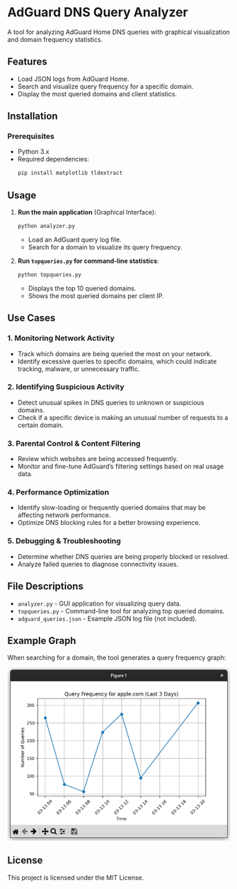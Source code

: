 # AdGuard DNS Query Analyzer

A tool for analyzing AdGuard Home DNS queries with graphical visualization and domain frequency statistics.

## Features

- Load JSON logs from AdGuard Home.
- Search and visualize query frequency for a specific domain.
- Display the most queried domains and client statistics.

## Installation

### Prerequisites
- Python 3.x
- Required dependencies:
  ```sh
  pip install matplotlib tldextract
  ```

## Usage

1. **Run the main application** (Graphical Interface):
   ```sh
   python analyzer.py
   ```
   - Load an AdGuard query log file.
   - Search for a domain to visualize its query frequency.

2. **Run `topqueries.py` for command-line statistics**:
   ```sh
   python topqueries.py
   ```
   - Displays the top 10 queried domains.
   - Shows the most queried domains per client IP.

## Use Cases

### 1. Monitoring Network Activity
- Track which domains are being queried the most on your network.  
- Identify excessive queries to specific domains, which could indicate tracking, malware, or unnecessary traffic.  

### 2. Identifying Suspicious Activity
- Detect unusual spikes in DNS queries to unknown or suspicious domains.  
- Check if a specific device is making an unusual number of requests to a certain domain.  

### 3. Parental Control & Content Filtering
- Review which websites are being accessed frequently.  
- Monitor and fine-tune AdGuard’s filtering settings based on real usage data.  

### 4. Performance Optimization
- Identify slow-loading or frequently queried domains that may be affecting network performance.  
- Optimize DNS blocking rules for a better browsing experience.  

### 5. Debugging & Troubleshooting
- Determine whether DNS queries are being properly blocked or resolved.  
- Analyze failed queries to diagnose connectivity issues.  

## File Descriptions

- `analyzer.py` - GUI application for visualizing query data.
- `topqueries.py` - Command-line tool for analyzing top queried domains.
- `adguard_queries.json` - Example JSON log file (not included).

## Example Graph

When searching for a domain, the tool generates a query frequency graph:

![Example Graph](example.png)

## License

This project is licensed under the MIT License.
